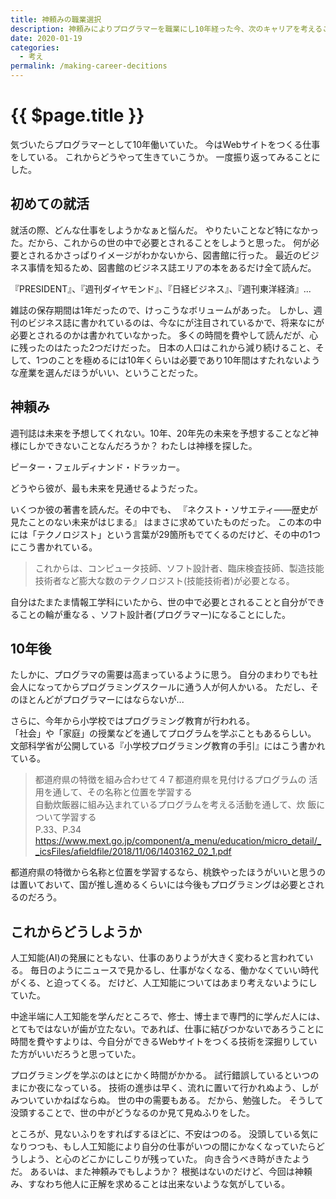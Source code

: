 ```yaml
---
title: 神頼みの職業選択
description: 神頼みによりプログラマーを職業にし10年経った今、次のキャリアを考えることにした
date: 2020-01-19
categories: 
  - 考え
permalink: /making-career-decitions
---
```

# {{ $page.title }}


<PostMeta/>

気づいたらプログラマーとして10年働いていた。
今はWebサイトをつくる仕事をしている。
これからどうやって生きていこうか。
一度振り返ってみることにした。

## 初めての就活
就活の際、どんな仕事をしようかなぁと悩んだ。
やりたいことなど特になかった。だから、これからの世の中で必要とされることをしようと思った。
何が必要とされるかさっぱりイメージがわかないから、図書館に行った。
最近のビジネス事情を知るため、図書館のビジネス誌エリアの本をあるだけ全て読んだ。

『PRESIDENT』、『週刊ダイヤモンド』、『日経ビジネス』、『週刊東洋経済』...

雑誌の保存期間は1年だったので、けっこうなボリュームがあった。
しかし、週刊のビジネス誌に書かれているのは、今なにが注目されているかで、将来なにが必要とされるのかは書かれていなかった。
多くの時間を費やして読んだが、心に残ったのはたった2つだけだった。
日本の人口はこれから減り続けること、そして、1つのことを極めるには10年くらいは必要であり10年間はすたれないような産業を選んだほうがいい、ということだった。

## 神頼み
週刊誌は未来を予想してくれない。10年、20年先の未来を予想することなど神様にしかできないことなんだろうか？
わたしは神様を探した。

ピーター・フェルディナンド・ドラッカー。

どうやら彼が、最も未来を見通せるようだった。

いくつか彼の著書を読んだ。その中でも、
『ネクスト・ソサエティ――歴史が見たことのない未来がはじまる』
はまさに求めていたものだった。
この本の中には「テクノロジスト」という言葉が29箇所もでてくるのだけど、その中の1つにこう書かれている。

> これからは、コンピュータ技師、ソフト設計者、臨床検査技師、製造技能技術者など膨大な数のテクノロジスト(技能技術者)が必要となる。

自分はたまたま情報工学科にいたから、世の中で必要とされることと自分ができることの輪が重なる
、ソフト設計者(プログラマー)になることにした。

## 10年後
たしかに、プログラマの需要は高まっているように思う。
自分のまわりでも社会人になってからプログラミングスクールに通う人が何人かいる。
ただし、そのほとんどがプログラマーにはならないが...

さらに、今年から小学校ではプログラミング教育が行われる。  
「社会」や「家庭」の授業などを通してプログラムを学ぶこともあるらしい。  
文部科学省が公開している『小学校プログラミング教育の手引』にはこう書かれている。
> 都道府県の特徴を組み合わせて４７都道府県を見付けるプログラムの
活用を通して、その名称と位置を学習する  
> 自動炊飯器に組み込まれているプログラムを考える活動を通して、炊
飯について学習する  
P.33、P.34
https://www.mext.go.jp/component/a_menu/education/micro_detail/__icsFiles/afieldfile/2018/11/06/1403162_02_1.pdf

都道府県の特徴から名称と位置を学習するなら、桃鉄やったほうがいいと思うのは置いておいて、国が推し進めるくらいには今後もプログラミングは必要とされるのだろう。

## これからどうしようか
人工知能(AI)の発展にともない、仕事のありようが大きく変わると言われている。
毎日のようにニュースで見かるし、仕事がなくなる、働かなくていい時代がくる、と迫ってくる。
だけど、人工知能についてはあまり考えないようにしていた。

中途半端に人工知能を学んだところで、修士、博士まで専門的に学んだ人には、とてもではないが歯が立たない。であれば、仕事に結びつかないであろうことに時間を費やすよりは、今自分ができるWebサイトをつくる技術を深掘りしていた方がいいだろうと思っていた。

プログラミングを学ぶのはとにかく時間がかかる。
試行錯誤しているといつのまにか夜になっている。
技術の進歩は早く、流れに置いて行かれぬよう、しがみついていかねばならぬ。
世の中の需要もある。
だから、勉強した。
そうして没頭することで、世の中がどうなるのか見て見ぬふりをした。

ところが、見ないふりをすればするほどに、不安はつのる。
没頭している気になりつつも、もし人工知能により自分の仕事がいつの間にかなくなっていたらどうしよう、と心のどこかにしこりが残っていた。
向き合うべき時がきたようだ。
あるいは、また神頼みでもしようか？
根拠はないのだけど、今回は神頼み、すなわち他人に正解を求めることは出来ないような気がしている。